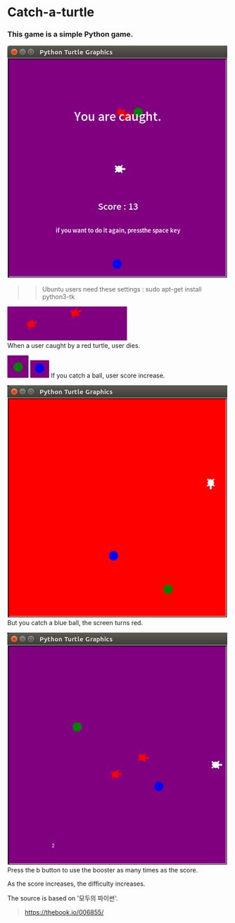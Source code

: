 # Catch-a-turtle

### This game is a simple Python game.

![game](./images/go.png)  
>> Ubuntu users need these settings : sudo apt-get install python3-tk

![red](./images/red.png)  
When a user caught by a red turtle, user dies.

![green](./images/green.png) ![blue](./images/blue.png)
If you catch a ball, user score increase.

![eating-blue](./images/eating-blue.png)  
But you catch a blue ball, the screen turns red.

![b](./images/b.png)  
Press the b button to use the booster as many times as the score.

As the score increases, the difficulty increases.

The source is based on '모두의 파이썬'.
> https://thebook.io/006855/
